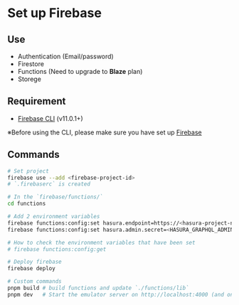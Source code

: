 # Set up Firebase

## Use

- Authentication (Email/password)
- Firestore
- Functions (Need to upgrade to **Blaze** plan)
- Storege

## Requirement

- [Firebase CLI](https://firebase.google.com/docs/cli) (v11.0.1+)

※Before using the CLI, please make sure you have set up [Firebase](https://firebase.google.com/)

## Commands

```bash
# Set project
firebase use --add <firebase-project-id>
# `.firebaserc` is created

# In the `firebase/functions/`
cd functions

# Add 2 environment variables
firebase functions:config:set hasura.endpoint=https://<hasura-project-name>.hasura.app/v1/graphql
firebase functions:config:set hasura.admin.secret=<HASURA_GRAPHQL_ADMIN_SECRET>

# How to check the environment variables that have been set
# firebase functions:config:get

# Deploy firebase
firebase deploy

# Custom commands
pnpm build # build functions and update `./functions/lib`
pnpm dev   # Start the emulator server on http://localhost:4000 (and on port 9099, 5001, 8080, 8085, 9119)
```
